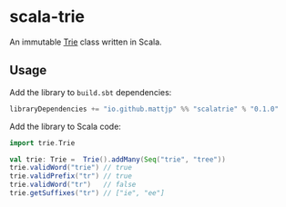 # scala-trie

An immutable [Trie](https://en.wikipedia.org/wiki/Trie) class written in Scala.

## Usage

Add the library to `build.sbt` dependencies:

```scala
libraryDependencies += "io.github.mattjp" %% "scalatrie" % "0.1.0"
```

Add the library to Scala code:

```scala
import trie.Trie

val trie: Trie =  Trie().addMany(Seq("trie", "tree"))
trie.validWord("trie") // true
trie.validPrefix("tr") // true
trie.validWord("tr")   // false
trie.getSuffixes("tr") // ["ie", "ee"]
```
